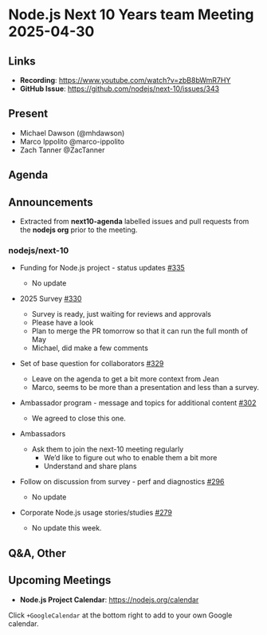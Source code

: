 # Node.js  Next 10 Years team Meeting 2025-04-30

## Links

* **Recording**:  <https://www.youtube.com/watch?v=zbB8bWmR7HY>
* **GitHub Issue**: <https://github.com/nodejs/next-10/issues/343>

## Present

* Michael Dawson (@mhdawson)
* Marco Ippolito @marco-ippolito
* Zach Tanner @ZacTanner

## Agenda

## Announcements

* Extracted from **next10-agenda** labelled issues and pull requests from the **nodejs org** prior to the meeting.

### nodejs/next-10

* Funding for Node.js project - status updates [#335](https://github.com/nodejs/next-10/issues/335)
  * No update

* 2025 Survey [#330](https://github.com/nodejs/next-10/issues/330)
  * Survey is ready, just waiting for reviews and approvals
  * Please have a look
  * Plan to merge the PR tomorrow so that it can run the full month of May
  * Michael, did make a few comments

* Set of base question for collaborators [#329](https://github.com/nodejs/next-10/issues/329)
  * Leave on the agenda to get a bit more context from Jean
  * Marco, seems to be more than a presentation and less than a survey.

* Ambassador program - message and topics for additional content [#302](https://github.com/nodejs/next-10/issues/302)
  * We agreed to close this one.

* Ambassadors
  * Ask them to join the next-10 meeting regularly
    * We’d like to figure out who to enable them a bit more
    * Understand and share plans

* Follow on discussion from survey - perf and diagnostics [#296](https://github.com/nodejs/next-10/issues/296)
  * No update

* Corporate Node.js usage stories/studies [#279](https://github.com/nodejs/next-10/issues/279)
  * No update this week.

## Q&A, Other

## Upcoming Meetings

* **Node.js Project Calendar**: <https://nodejs.org/calendar>

Click `+GoogleCalendar` at the bottom right to add to your own Google calendar.
